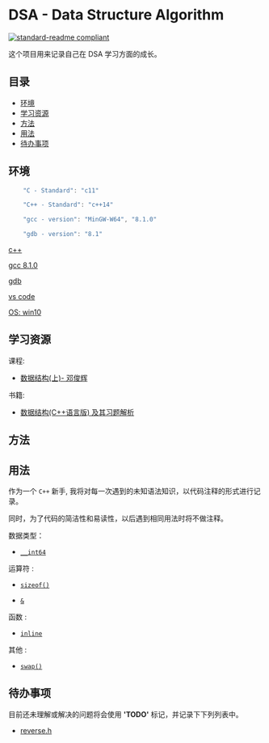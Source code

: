 # DSA - Data Structure Algorithm

[![standard-readme compliant](https://img.shields.io/badge/readme%20style-standard-brightgreen.svg?style=flat-square)](https://github.com/RichardLitt/standard-readme)

这个项目用来记录自己在 DSA 学习方面的成长。

## 目录

- [环境](#环境)
- [学习资源](#学习资源)
- [方法](#方法)
- [用法](#用法)
- [待办事项](#待办事项)

## 环境

``` c++
    "C - Standard": "c11"

    "C++ - Standard": "c++14"

    "gcc - version": "MinGW-W64", "8.1.0"

    "gdb - version": "8.1"
```

[c++](http://www.cplusplus.com/)

[gcc 8.1.0](https://gcc.gnu.org/gcc-8/)

[gdb](http://www.gnu.org/software/gdb/)

[vs code](https://code.visualstudio.com/)

[OS: win10](https://www.microsoft.com/)

## 学习资源

课程:

- [数据结构(上)- 邓俊辉](https://next.xuetangx.com/course/THU08091000384/1516243?fromArray=search_result)

书籍:

- [数据结构(C++语言版) 及其习题解析](https://dsa.cs.tsinghua.edu.cn/~deng/ds/dsacpp/)

## 方法

## 用法

作为一个 `C++` 新手, 我将对每一次遇到的未知语法知识，以代码注释的形式进行记录。

同时，为了代码的简洁性和易读性，以后遇到相同用法时将不做注释。

数据类型：

- [`__int64`](power/power2BF_I.cpp)

运算符 :  

- [`sizeof()`](sundry/countOnes.cpp)

- [`&`](sundry/countOnes.cpp)

函数 :

- [`inline`](power/power2-recursive.cpp)

其他 :

- [`swap()`](reverse/reverse-recursive.cpp)

## 待办事项

目前还未理解或解决的问题将会使用 **'TODO'** 标记，并记录下下列列表中。

- [reverse.h](reverse/reverse.h)


